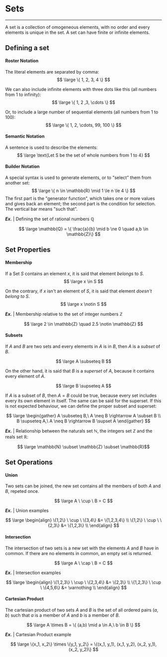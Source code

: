 # Sets
---

A set is a collection of omogeneous elements, with no order and every elements is unique in the set. A set can have finite or infinite elements.


## Defining a set

#### Roster Notation

The literal elements are separated by comma:
$$ \large \{ 1, 2, 3, 4 \} $$

We can also include infinite elements with three dots like this (all numbers from 1 to infinity):
$$ \large \{ 1, 2 ,3, \cdots \} $$

Or, to include a large number of sequential elements (all numbers from 1 to 100):
$$ \large \{ 1, 2, \cdots, 99, 100 \} $$

#### Semantic Notation

A sentence is used to describe the elements:
$$ \large \text{Let S be the set of whole numbers from 1 to 4} $$

#### Builder Notation

A special syntax is used to generate elements, or to "select" them from another set:
$$ \large \{ n \in \mathbb{R} \mid 1 \le n \le 4 \} $$
The first part is the "generator function", which takes one or more values and gives back an element; the second part is the condition for selection. The vertical bar means "such that".

***Ex.*** | Defining the set of rational numbers $\mathbb{Q}$

$$ \large \mathbb{Q} = \{ \frac{a}{b} \mid b \ne 0 \quad a,b \in \mathbb{Z}\} $$


## Set Properties

#### Membership

If a Set $S$ contains an element $x$, it is said that element *belongs* to $S$.
$$ \large x \in S $$

On the contrary, if $x$ isn't an element of $S$, it is said that element *doesn't belong to $S$*.
$$ \large x \notin S $$

***Ex.*** | Membership relative to the set of integer numbers $\mathbb{Z}$

$$ \large
2 \in \mathbb{Z} \quad
2.5 \notin \mathbb{Z} $$

#### Subsets

If $A$ and $B$ are two sets and every elements in $A$ is in $B$, then $A$ is a *subset* of $B$.

$$ \large A \subseteq B $$

On the other hand, it is said that $B$ is a *superset* of $A$, because it contains every element of $A$.

$$ \large B \supseteq A $$

If $A$ is a subset of $B$, then $A = B$ could be true, because every set includes every its own element in itself. The same can be said for the superset.
If this is not expected behaviour, we can define the proper subset and superset:

$$ \large \begin{gather}
A \subseteq B,\ A \neq B \rightarrow A \subset B \\
B \supseteq A,\ A \neq B \rightarrow B \supset A
\end{gather} $$

***Ex.*** | Relationship between the naturals set $\mathbb{N}$, the integers set $\mathbb{Z}$ and the reals set $\mathbb{R}$:

$$ \large \mathbb{N} \subset \mathbb{Z} \subset \mathbb{R}$$


## Set Operations

#### Union

Two sets can be joined, the new set contains all the members of both $A$ and $B$, repeted once.

$$ \large A \ \cup \ B = C $$

***Ex.*** | Union examples

$$ \large \begin{align}
\{1,2\} \ \cup \ \{3,4\} &= \{1,2,3,4\} \\
\{1,2\} \ \cup \ \{2,3\} &= \{1,2,3\} \\
\end{align} $$

#### Intersection

The intersection of two sets is a new set with the elements $A$ and $B$ have in common. If there are no elements in common, an empty set is returned.

$$ \large A \ \cap \ B = C $$

***Ex.*** | Intersection examples

$$ \large \begin{align}
\{1,2,3\} \ \cup \ \{2,3,4\} &= \{2,3\} \\
\{1,2,3\} \ \cup \ \{4,5,6\} &= \varnothing \\
\end{align} $$

#### Cartesian Product

The cartesian product of two sets $A$ and $B$ is the set of all ordered pairs $(a,b)$ such that $a$ is a member of $A$ and $b$ is a member of $B$.

$$ \large A \times B = \{ (a,b) \mid a \in A,\ b \in B \} $$

***Ex.*** | Cartesian Product example

$$ \large \{x_1, x_2\} \times \{y_1, y_2\}
= \{(x_1, y_1), (x_1, y_2), (x_2, y_1), (x_2, y_2)\} $$